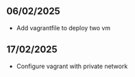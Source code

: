## 06/02/2025
- Add vagrantfile to deploy two vm

## 17/02/2025
- Configure vagrant with private network